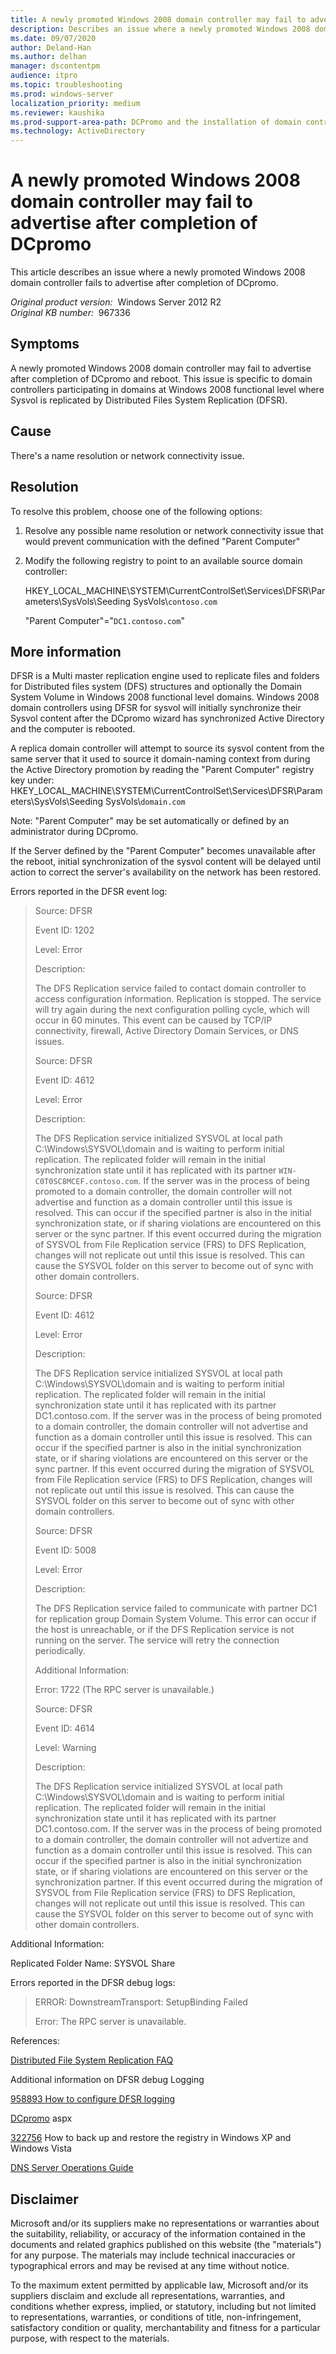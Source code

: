 ```yaml
---
title: A newly promoted Windows 2008 domain controller may fail to advertise after completion of DCpromo
description: Describes an issue where a newly promoted Windows 2008 domain controller fails to advertise after completion of DCpromo.
ms.date: 09/07/2020
author: Deland-Han
ms.author: delhan
manager: dscontentpm
audience: itpro
ms.topic: troubleshooting
ms.prod: windows-server
localization_priority: medium
ms.reviewer: kaushika
ms.prod-support-area-path: DCPromo and the installation of domain controllers
ms.technology: ActiveDirectory
---
```

# A newly promoted Windows 2008 domain controller may fail to advertise after completion of DCpromo

This article describes an issue where a newly promoted Windows 2008 domain controller fails to advertise after completion of DCpromo.

_Original product version:_ &nbsp;Windows Server 2012 R2  
_Original KB number:_ &nbsp;967336


## Symptoms

A newly promoted Windows 2008 domain controller may fail to advertise after completion of DCpromo and reboot. This issue is specific to domain controllers participating in domains at Windows 2008 functional level where Sysvol is replicated by Distributed Files System Replication (DFSR).

## Cause

There's a name resolution or network connectivity issue.

## Resolution

To resolve this problem, choose one of the following options: 

1. Resolve any possible name resolution or network connectivity issue that would prevent communication with the defined "Parent Computer"

2. Modify the following registry to point to an available source domain controller:

    HKEY_LOCAL_MACHINE\SYSTEM\CurrentControlSet\Services\DFSR\Parameters\SysVols\Seeding SysVols\\`contoso.com`
    
    "Parent Computer"="`DC1.contoso.com`"

## More information

DFSR is a Multi master replication engine used to replicate files and folders for Distributed files system (DFS) structures and optionally the Domain System Volume in Windows 2008 functional level domains. Windows 2008 domain controllers using DFSR for sysvol will initially synchronize their Sysvol content after the DCpromo wizard has synchronized Active Directory and the computer is rebooted.

A replica domain controller will attempt to source its sysvol content from the same server that it used to source it domain-naming context from during the Active Directory promotion by reading the "Parent Computer" registry key under: HKEY_LOCAL_MACHINE\SYSTEM\CurrentControlSet\Services\DFSR\Parameters\SysVols\Seeding SysVols\\`domain.com`

Note: "Parent Computer" may be set automatically or defined by an administrator during DCpromo.

If the Server defined by the "Parent Computer" becomes unavailable after the reboot, initial synchronization of the sysvol content will be delayed until action to correct the server's availability on the network has been restored.

Errors reported in the DFSR event log: 

> Source: DFSR
>
> Event ID: 1202
>
> Level: Error
>
> Description:
>
> The DFS Replication service failed to contact domain controller to access configuration information. Replication is stopped. The service will try again during the next configuration polling cycle, which will occur in 60 minutes. This event can be caused by TCP/IP connectivity, firewall, Active Directory Domain Services, or DNS issues.
>
> Source: DFSR
>
> Event ID: 4612
>
> Level: Error
>
> Description:
>
> The DFS Replication service initialized SYSVOL at local path C:\Windows\SYSVOL\domain and is waiting to perform initial replication. The replicated folder will remain in the initial synchronization state until it has replicated with its partner `WIN-C0T0SC8MCEF.contoso.com`. If the server was in the process of being promoted to a domain controller, the domain controller will not advertise and function as a domain controller until this issue is resolved. This can occur if the specified partner is also in the initial synchronization state, or if sharing violations are encountered on this server or the sync partner. If this event occurred during the migration of SYSVOL from File Replication service (FRS) to DFS Replication, changes will not replicate out until this issue is resolved. This can cause the SYSVOL folder on this server to become out of sync with other domain controllers.
>
> Source: DFSR
>
> Event ID: 4612
>
> Level: Error
>
> Description:
>
> The DFS Replication service initialized SYSVOL at local path C:\Windows\SYSVOL\domain and is waiting to perform initial replication. The replicated folder will remain in the initial synchronization state until it has replicated with its partner DC1.contoso.com. If the server was in the process of being promoted to a domain controller, the domain controller will not advertise and function as a domain controller until this issue is resolved. This can occur if the specified partner is also in the initial synchronization state, or if sharing violations are encountered on this server or the sync partner. If this event occurred during the migration of SYSVOL from File Replication service (FRS) to DFS Replication, changes will not replicate out until this issue is resolved. This can cause the SYSVOL folder on this server to become out of sync with other domain controllers.
>
> Source: DFSR
>
> Event ID: 5008
>
> Level: Error
>
> Description:
>
> The DFS Replication service failed to communicate with partner DC1 for replication group Domain System Volume. This error can occur if the host is unreachable, or if the DFS Replication service is not running on the server. The service will retry the connection periodically.
>
> Additional Information:
>
> Error: 1722 (The RPC server is unavailable.)
>
> Source: DFSR
>
> Event ID: 4614
>
> Level: Warning
>
> Description:
>
> The DFS Replication service initialized SYSVOL at local path C:\Windows\SYSVOL\domain and is waiting to perform initial replication. The replicated folder will remain in the initial synchronization state until it has replicated with its partner DC1.contoso.com. If the server was in the process of being promoted to a domain controller, the domain controller will not advertize and function as a domain controller until this issue is resolved. This can occur if the specified partner is also in the initial synchronization state, or if sharing violations are encountered on this server or the synchronization partner. If this event occurred during the migration of SYSVOL from File Replication service (FRS) to DFS Replication, changes will not replicate out until this issue is resolved. This can cause the SYSVOL folder on this server to become out of sync with other domain controllers.

Additional Information:

Replicated Folder Name: SYSVOL Share

Errors reported in the DFSR debug logs: 

> ERROR: DownstreamTransport: SetupBinding Failed
>
> Error: The RPC server is unavailable.

References: 

[Distributed File System Replication FAQ](https://technet.microsoft.com/library/cc773238.aspx) 

Additional information on DFSR debug Logging

[958893 How to configure DFSR logging](/default.aspx?scid=kb;en-us;958893) 

[DCpromo](https://technet.microsoft.com/library/cc732887.aspx) aspx 

[322756](http://vkbexternal/vkbwebservice/viewcontent.aspx?scid=kb;en-us;322756&portalid=1) How to back up and restore the registry in Windows XP and Windows Vista

[DNS Server Operations Guide](https://technet.microsoft.com/library/cc816603.aspx) 

## Disclaimer

Microsoft and/or its suppliers make no representations or warranties about the suitability, reliability, or accuracy of the information contained in the documents and related graphics published on this website (the "materials") for any purpose. The materials may include technical inaccuracies or typographical errors and may be revised at any time without notice.


To the maximum extent permitted by applicable law, Microsoft and/or its suppliers disclaim and exclude all representations, warranties, and conditions whether express, implied, or statutory, including but not limited to representations, warranties, or conditions of title, non-infringement, satisfactory condition or quality, merchantability and fitness for a particular purpose, with respect to the materials.

